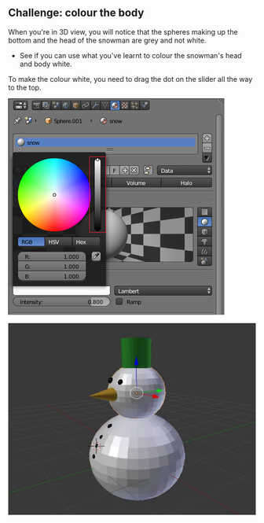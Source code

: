 ## Challenge: colour the body

When you're in 3D view, you will notice that the spheres making up the bottom and the head of the snowman are grey and not white.

+ See if you can use what you've learnt to colour the snowman's head and body white.

To make the colour white, you need to drag the dot on the slider all the way to the top.

![White bottom](images/blender-material-bottom-colour.png)

![Finished snowman](images/blender-snowman-coloured.png)